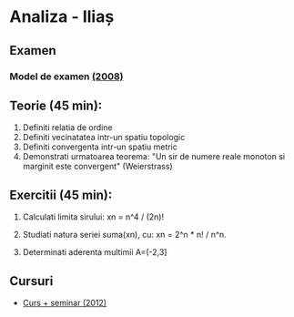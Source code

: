 # Analiza - Iliaș

## Examen

### Model de examen [(2008)](https://groups.yahoo.com/neo/groups/FMI2010/conversations/topics/230)

Teorie (45 min): 
----------------

1. Definiti relatia de ordine
2. Definiti vecinatatea intr-un spatiu topologic
3. Definiti convergenta intr-un spatiu metric
4. Demonstrati urmatoarea teorema: 
"Un sir de numere reale monoton si marginit este convergent" (Weierstrass)


Exercitii (45 min):
-------------------

1. Calculati limita sirului:
xn = n^4 / (2n)!

2. Studiati natura seriei suma(xn), cu: 
xn = 2^n * n! / n^n. 

3. Determinati aderenta multimii A=(-2,3]

## Cursuri

- [Curs + seminar (2012)](https://www.dropbox.com/s/a79ly2rdl04mdl4/analizamatematicaanul1sem1.pdf?dl=0)
